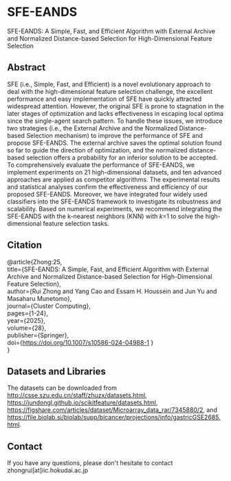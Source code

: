 # SFE-EANDS  
SFE-EANDS: A Simple, Fast, and Efficient Algorithm with External Archive and Normalized Distance-based Selection for High-Dimensional Feature Selection  

## Abstract
SFE (i.e., Simple, Fast, and Efficient) is a novel evolutionary approach to deal with the high-dimensional feature selection challenge, the excellent performance and easy implementation of SFE have quickly attracted widespread attention. However, the original SFE is prone to stagnation in the later stages of optimization and lacks effectiveness in escaping local optima since the single-agent search pattern. To handle these issues, we introduce two strategies (i.e., the External Archive and the Normalized Distance-based Selection mechanism) to improve the performance of SFE and propose SFE-EANDS. The external archive saves the optimal solution found so far to guide the direction of optimization, and the normalized distance-based selection offers a probability for an inferior solution to be accepted. To comprehensively evaluate the performance of SFE-EANDS, we implement experiments on 21 high-dimensional datasets, and ten advanced approaches are applied as competitor algorithms. The experimental results and statistical analyses confirm the effectiveness and efficiency of our proposed SFE-EANDS. Moreover, we have integrated four widely used classifiers into the SFE-EANDS framework to investigate its robustness and scalability. Based on numerical experiments, we recommend integrating the SFE-EANDS with the k-nearest neighbors (KNN) with $k$=1 to solve the high-dimensional feature selection tasks.  

## Citation
@article{Zhong:25,  
  title={SFE-EANDS: A Simple, Fast, and Efficient Algorithm with External Archive and Normalized Distance-based Selection for High-Dimensional Feature Selection},  
  author={Rui Zhong and Yang Cao and Essam H. Houssein and Jun Yu and Masaharu Munetomo},  
  journal={Cluster Computing},  
  pages={1-24},  
  year={2025},  
  volume={28},  
  publisher={Springer},  
  doi={https://doi.org/10.1007/s10586-024-04988-1 }  
}

## Datasets and Libraries
The datasets can be downloaded from http://csse.szu.edu.cn/staff/zhuzx/datasets.html, https://jundongl.github.io/scikitfeature/datasets.html, https://figshare.com/articles/dataset/Microarray_data_rar/7345880/2, and https://file.biolab.si/biolab/supp/bicancer/projections/info/gastricGSE2685.html.

## Contact
If you have any questions, please don't hesitate to contact zhongrui[at]iic.hokudai.ac.jp
